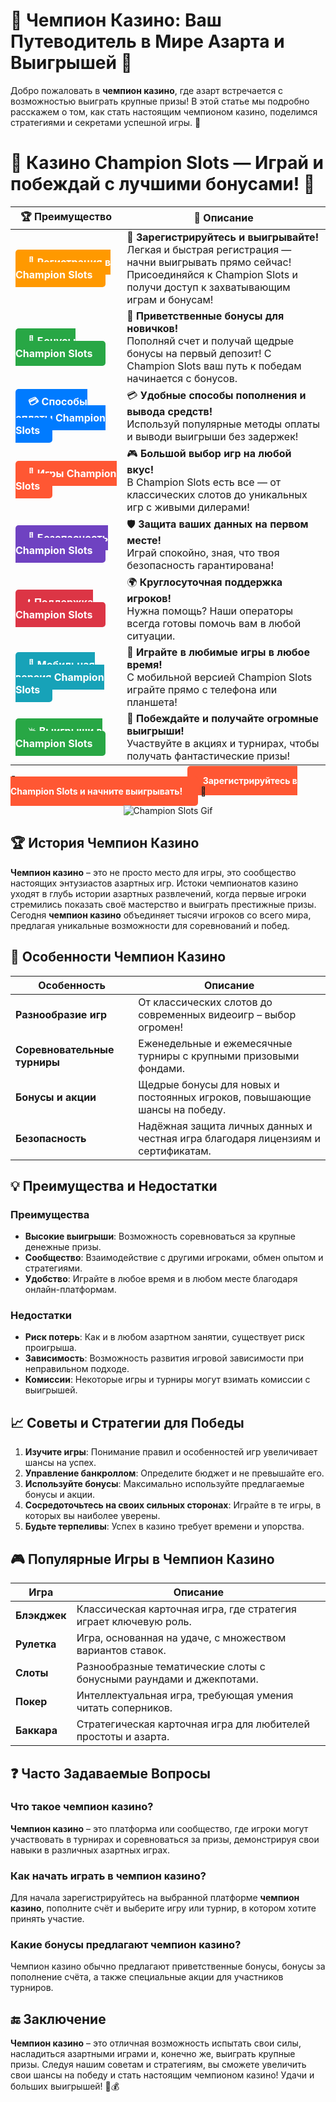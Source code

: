 # **🎲 Чемпион Казино: Ваш Путеводитель в Мире Азарта и Выигрышей 🎰**

Добро пожаловать в **чемпион казино**, где азарт встречается с возможностью выиграть крупные призы! В этой статье мы подробно расскажем о том, как стать настоящим чемпионом казино, поделимся стратегиями и секретами успешной игры. 🎉

# 🎲 **Казино Champion Slots — Играй и побеждай с лучшими бонусами!** 🎰

| 🏆 **Преимущество** | 🌟 **Описание** |
|--------------------|-----------------|
| <a href="https://temon-gter.cfd/go/lRq?p80412p304504pcc44t17455" style="background-color: #ff9900; color: white; padding: 10px 20px; border-radius: 5px; text-decoration: none; font-weight: bold;">🎉 Регистрация в Champion Slots</a> | 🚀 **Зарегистрируйтесь и выигрывайте!** <br> Легкая и быстрая регистрация — начни выигрывать прямо сейчас! Присоединяйся к Champion Slots и получи доступ к захватывающим играм и бонусам! |
| <a href="https://temon-gter.cfd/go/lRq?p80412p304504pcc44t17455" style="background-color: #28a745; color: white; padding: 10px 20px; border-radius: 5px; text-decoration: none; font-weight: bold;">🎁 Бонусы Champion Slots</a> | 🎉 **Приветственные бонусы для новичков!** <br> Пополняй счет и получай щедрые бонусы на первый депозит! С Champion Slots ваш путь к победам начинается с бонусов. |
| <a href="https://temon-gter.cfd/go/lRq?p80412p304504pcc44t17455" style="background-color: #007bff; color: white; padding: 10px 20px; border-radius: 5px; text-decoration: none; font-weight: bold;">💳 Способы оплаты Champion Slots</a> | 💳 **Удобные способы пополнения и вывода средств!** <br> Используй популярные методы оплаты и выводи выигрыши без задержек! |
| <a href="https://temon-gter.cfd/go/lRq?p80412p304504pcc44t17455" style="background-color: #ff5733; color: white; padding: 10px 20px; border-radius: 5px; text-decoration: none; font-weight: bold;">🎰 Игры Champion Slots</a> | 🎮 **Большой выбор игр на любой вкус!** <br> В Champion Slots есть все — от классических слотов до уникальных игр с живыми дилерами! |
| <a href="https://temon-gter.cfd/go/lRq?p80412p304504pcc44t17455" style="background-color: #6f42c1; color: white; padding: 10px 20px; border-radius: 5px; text-decoration: none; font-weight: bold;">🔐 Безопасность Champion Slots</a> | 🛡️ **Защита ваших данных на первом месте!** <br> Играй спокойно, зная, что твоя безопасность гарантирована! |
| <a href="https://temon-gter.cfd/go/lRq?p80412p304504pcc44t17455" style="background-color: #dc3545; color: white; padding: 10px 20px; border-radius: 5px; text-decoration: none; font-weight: bold;">📞 Поддержка Champion Slots</a> | 🌍 **Круглосуточная поддержка игроков!** <br> Нужна помощь? Наши операторы всегда готовы помочь вам в любой ситуации. |
| <a href="https://temon-gter.cfd/go/lRq?p80412p304504pcc44t17455" style="background-color: #17a2b8; color: white; padding: 10px 20px; border-radius: 5px; text-decoration: none; font-weight: bold;">📱 Мобильная версия Champion Slots</a> | 📱 **Играйте в любимые игры в любое время!** <br> С мобильной версией Champion Slots играйте прямо с телефона или планшета! |
| <a href="https://temon-gter.cfd/go/lRq?p80412p304504pcc44t17455" style="background-color: #28a745; color: white; padding: 10px 20px; border-radius: 5px; text-decoration: none; font-weight: bold;">💥 Выигрыши в Champion Slots</a> | 🤑 **Побеждайте и получайте огромные выигрыши!** <br> Участвуйте в акциях и турнирах, чтобы получать фантастические призы! |

🎉 **Испытайте удачу и получите бонусы!** <a href="https://temon-gter.cfd/go/lRq?p80412p304504pcc44t17455" style="background-color: #ff5733; color: white; padding: 15px 25px; border-radius: 5px; text-decoration: none; font-weight: bold;">Зарегистрируйтесь в Champion Slots и начните выигрывать!</a> 🌟

<p align="center">
  <img src="https://i.pinimg.com/originals/1d/b3/25/1db325483acbe642c6d4e6fdd73a4988.gif" alt="Champion Slots Gif">

## **🏆 История Чемпион Казино**

**Чемпион казино** – это не просто место для игры, это сообщество настоящих энтузиастов азартных игр. Истоки чемпионатов казино уходят в глубь истории азартных развлечений, когда первые игроки стремились показать своё мастерство и выиграть престижные призы. Сегодня **чемпион казино** объединяет тысячи игроков со всего мира, предлагая уникальные возможности для соревнований и побед.

## **🎰 Особенности Чемпион Казино**

| **Особенность**          | **Описание**                                                                 |
|--------------------------|-------------------------------------------------------------------------------|
| **Разнообразие игр**     | От классических слотов до современных видеоигр – выбор огромен!              |
| **Соревновательные турниры** | Еженедельные и ежемесячные турниры с крупными призовыми фондами.               |
| **Бонусы и акции**       | Щедрые бонусы для новых и постоянных игроков, повышающие шансы на победу.    |
| **Безопасность**         | Надёжная защита личных данных и честная игра благодаря лицензиям и сертификатам. |

## **💡 Преимущества и Недостатки**

### **Преимущества**

- **Высокие выигрыши**: Возможность соревноваться за крупные денежные призы.
- **Сообщество**: Взаимодействие с другими игроками, обмен опытом и стратегиями.
- **Удобство**: Играйте в любое время и в любом месте благодаря онлайн-платформам.

### **Недостатки**

- **Риск потерь**: Как и в любом азартном занятии, существует риск проигрыша.
- **Зависимость**: Возможность развития игровой зависимости при неправильном подходе.
- **Комиссии**: Некоторые игры и турниры могут взимать комиссии с выигрышей.

## **📈 Советы и Стратегии для Победы**

1. **Изучите игры**: Понимание правил и особенностей игр увеличивает шансы на успех.
2. **Управление банкроллом**: Определите бюджет и не превышайте его.
3. **Используйте бонусы**: Максимально используйте предлагаемые бонусы и акции.
4. **Сосредоточьтесь на своих сильных сторонах**: Играйте в те игры, в которых вы наиболее уверены.
5. **Будьте терпеливы**: Успех в казино требует времени и упорства.

## **🎮 Популярные Игры в Чемпион Казино**

| **Игра**           | **Описание**                                                      |
|--------------------|-------------------------------------------------------------------|
| **Блэкджек**       | Классическая карточная игра, где стратегия играет ключевую роль.  |
| **Рулетка**        | Игра, основанная на удаче, с множеством вариантов ставок.         |
| **Слоты**          | Разнообразные тематические слоты с бонусными раундами и джекпотами. |
| **Покер**          | Интеллектуальная игра, требующая умения читать соперников.         |
| **Баккара**        | Стратегическая карточная игра для любителей простоты и азарта.    |

## **❓ Часто Задаваемые Вопросы**

### **Что такое чемпион казино?**

**Чемпион казино** – это платформа или сообщество, где игроки могут участвовать в турнирах и соревноваться за призы, демонстрируя свои навыки в различных азартных играх.

### **Как начать играть в чемпион казино?**

Для начала зарегистрируйтесь на выбранной платформе **чемпион казино**, пополните счёт и выберите игру или турнир, в котором хотите принять участие.

### **Какие бонусы предлагают чемпион казино?**

Чемпион казино обычно предлагают приветственные бонусы, бонусы за пополнение счёта, а также специальные акции для участников турниров.

## **🔚 Заключение**

**Чемпион казино** – это отличная возможность испытать свои силы, насладиться азартными играми и, конечно же, выиграть крупные призы. Следуя нашим советам и стратегиям, вы сможете увеличить свои шансы на победу и стать настоящим чемпионом казино! Удачи и больших выигрышей! 🎉💰


